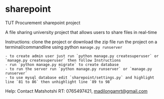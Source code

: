 # sharepoint
TUT Procurement sharepoint project

A file sharing university project that allows users to share files in real-time


Instructions:
    clone the project or download the zip file
    run the project on a terminal/commandline using python `manage.py runserver`

    - to create admin user just run `python manage.py createsuperuser` or `manage.py createsuperuser` then follow Instructions
    - run `python manage.py migrate` to create database
    - to run the server run `python manage.py runserver` or `manage.py runserver`
    - to use mysql database edit `sharepoint/settings.py` and highlight line `81 to 86` then unhighlight line `89 to 98`

Help:
Contact Matshotshi RT: 0765497421, madilongamrt@gmail.com

